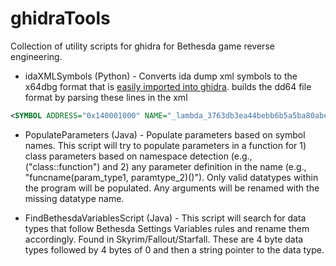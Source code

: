 # ghidraTools

Collection of utility scripts for ghidra for Bethesda game reverse engineering.

- idaXMLSymbols (Python) - Converts ida dump xml symbols to the x64dbg format that is [easily imported into ghidra](https://github.com/alxbl/x64dbg-ghidra). builds the dd64 file format by parsing these lines in the xml

```xml
<SYMBOL ADDRESS="0x140001000" NAME="_lambda_3763db3ea44bebb6b5a5ba80abe5d030_::_lambda_3763db3ea44bebb6b5a5ba80abe5d030_" />
```

- PopulateParameters (Java) - Populate parameters based on symbol names. This script will try to populate parameters in a function for 1) class parameters based on namespace detection (e.g., ("class::function") and 2) any parameter definition in the name (e.g., "funcname(param_type1, paramtype_2)()"). Only valid datatypes within the program will be populated. Any arguments will be renamed with the missing datatype name.

- FindBethesdaVariablesScript (Java) - This script will search for data types that follow Bethesda Settings Variables rules and rename them accordingly. Found in Skyrim/Fallout/Starfall. These are 4 byte data types followed by 4 bytes of 0 and then a string pointer to the data type.

